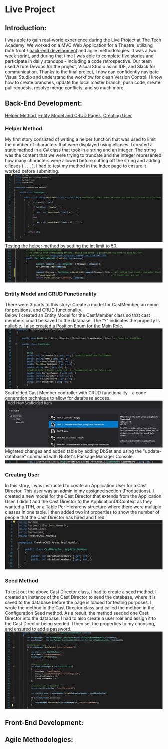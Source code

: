 # Live Project
## Introduction:
I was able to gain real-world experience during the Live Project at The Tech Academy. We worked on a MVC Web Application for a Theatre, utilizing both front / [back-end development](#back-end-development) and agile methodologies. It was a two week sprint, and during that time I was able to complete five stories and participate in daily standups - including a code retrospective. Our team used Azure Devops for the project, Visual Studio as an IDE, and Slack for communication. Thanks to the final project, I now can confidently navigate Visual Studio and understand the workflow for clean Version Control. I know how to create branches, update the local master branch, push code, create pull requests, resolve merge conflicts, and so much more.
## Back-End Development:
[Helper Method](#helper-method), [Entity Model and CRUD Pages](#entity-model-and-crud-functionality), [Creating User](#creating-user)
### Helper Method
My first story consisted of writing a helper function that was used to limit the number of characters that were displayed using ellipses. I created a static method in a C# class that took in a string and an integer. The string was the content that we were trying to truncate and the integer represented how many characters were allowed before cutting off the string and adding ellipses ( . . . ). I had to test my method in the Index page to ensure it worked before submitting. 
![alt text](https://github.com/bstarika/LiveProject/blob/main/HelperMethod.jpg?raw=true)
Testing the helper method by setting the int limit to 50.
![alt text](https://github.com/bstarika/LiveProject/blob/main/TestingHelperMethod.jpg?raw=true)
### Entity Model and CRUD Functionality
There were 3 parts to this story: Create a model for CastMember, an enum for positions, and CRUD functionality. <br>
Below I created an Entity Model for the CastMember class so that cast members could be saved to the database. The "?" indicates the property is nullable. I also created a Position Enum for the Main Role.
![alt text](https://github.com/bstarika/LiveProject/blob/main/EntityModelandEnum.jpg?raw=true) <br>
Scaffolded Cast Member controller with CRUD functionality - a code generation technique to allow for database access.
![alt text](https://github.com/bstarika/LiveProject/blob/main/CRUDScaffolding.jpg?raw=true) <br>
Migrated changes and added table by adding DbSet and using the "update-database" command with NuGet's Package Manager Console.
![alt text](https://github.com/bstarika/LiveProject/blob/main/UpdateDatabase.jpg?raw=true)
### Creating User 
In this story, I was instructed to create an Application User for a Cast Director. This user was an admin in my assigned section (Productions). I created a new model for the Cast Director that extends from the Application User. I didn't add the Cast Director to the ApplicationDbContext as they wanted a TPH, or a Table Per Hierarchy structure where there were multiple classes in one table. I then added two int properties to show the number of people that the Cast Director has hired and fired.
![alt text](https://github.com/bstarika/LiveProject/blob/main/CastDirectorUser.jpg?raw=true)
### Seed Method
To test out the above Cast Director class, I had to create a seed method. I created an instance of the Cast Director to seed the database, where it is saved to the database before the page is loaded for testing purposes. I wrote the method in the Cast Director class and called the method in the Configuration Seed method. As a result, the method seeded one Cast Director into the database. I had to also create a user role and assign it to the Cast Director being seeded. I then set the properties to my choosing, and ensured to add a password. 
![alt text](https://github.com/bstarika/LiveProject/blob/main/SeedMethod.jpg?raw=true)
## Front-End Development:
## Agile Methodologies:
